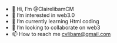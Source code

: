 - 👋 Hi, I’m @ClairelibamCM
- 👀 I’m interested in web3.0
- 🌱 I’m currently learning Html coding
- 💞️ I’m looking to collaborate on web3
- 📫 How to reach me cvlibam@gmail.com

<!---
ClairelibamCM/ClairelibamCM is a ✨ special ✨ repository because its `README.md` (this file) appears on your GitHub profile.
You can click the Preview link to take a look at your changes.
--->
